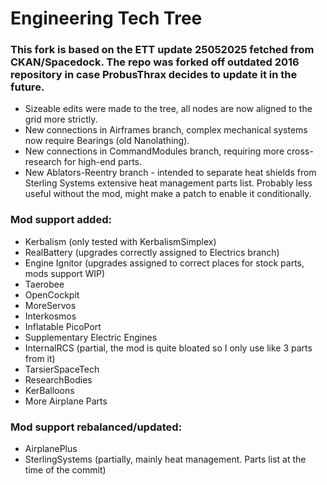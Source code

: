 # Engineering Tech Tree

### This fork is based on the ETT update 25052025 fetched from CKAN/Spacedock. The repo was forked off outdated 2016 repository in case ProbusThrax decides to update it in the future.

- Sizeable edits were made to the tree, all nodes are now aligned to the grid more strictly.
- New connections in Airframes branch, complex mechanical systems now require Bearings (old Nanolathing).
- New connections in CommandModules branch, requiring more cross-research for high-end parts.
- New Ablators-Reentry branch - intended to separate heat shields from Sterling Systems extensive heat management parts list. Probably less useful without the mod, might make a patch to enable it conditionally.

### Mod support added:  
- Kerbalism (only tested with KerbalismSimplex)  
- RealBattery (upgrades correctly assigned to Electrics branch)  
- Engine Ignitor (upgrades assigned to correct places for stock parts, mods support WIP)  
- Taerobee  
- OpenCockpit  
- MoreServos  
- Interkosmos  
- Inflatable PicoPort  
- Supplementary Electric Engines  
- InternalRCS (partial, the mod is quite bloated so I only use like 3 parts from it)  
- TarsierSpaceTech  
- ResearchBodies  
- KerBalloons  
- More Airplane Parts  
### Mod support rebalanced/updated:  
- AirplanePlus  
- SterlingSystems (partially, mainly heat management. Parts list at the time of the commit)  
